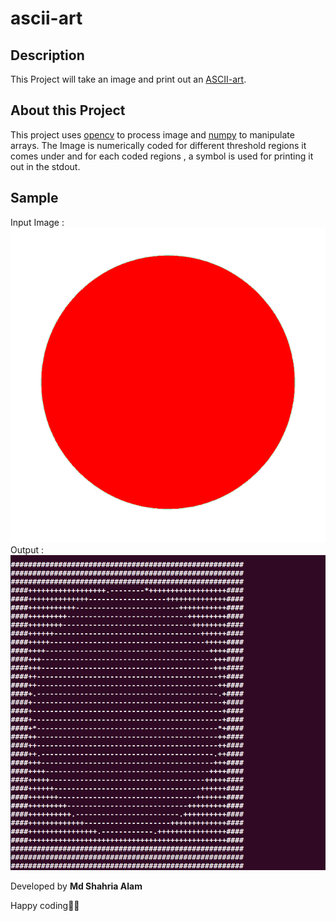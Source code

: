 # ascii-art

## Description
This Project will take an image and print out an [ASCII-art](https://en.wikipedia.org/wiki/ASCII_art).

## About this Project
This project uses [opencv](https://www.opencv.org) to process image and [numpy](https://numpy.org) to manipulate arrays. The Image is numerically coded for different threshold regions it comes under and for each coded regions , a symbol is used for printing it out in the stdout.

## Sample
Input Image :
![input_image](sample_image.png)
Output :
![output_image](sample_output.png)

Developed by **Md Shahria Alam**

Happy coding🧨🧨